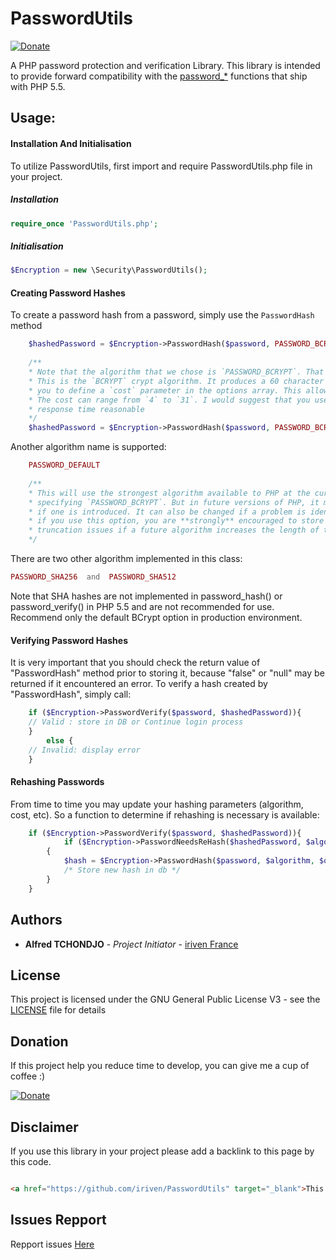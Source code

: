 # PasswordUtils
[![Donate](https://img.shields.io/badge/Donate-PayPal-green.svg)](https://www.paypal.com/cgi-bin/webscr?cmd=_s-xclick&hosted_button_id=XDCFPNTKUC4TU)

A PHP password protection and verification Library. This library is intended to provide forward compatibility with the [password_*](http://php.net/password)  functions that ship with PHP 5.5.

## Usage:

#### Installation And Initialisation

To utilize PasswordUtils, first import and require PasswordUtils.php file in your project.
##### Installation
```php
require_once 'PasswordUtils.php';
```
##### Initialisation
```php
$Encryption = new \Security\PasswordUtils();
```
#### Creating Password Hashes

To create a password hash from a password, simply use the `PasswordHash` method
````PHP
    $hashedPassword = $Encryption->PasswordHash($password, PASSWORD_BCRYPT);
    
    /**
    * Note that the algorithm that we chose is `PASSWORD_BCRYPT`. That's the current strongest algorithm supported. 
    * This is the `BCRYPT` crypt algorithm. It produces a 60 character hash as the result. `BCRYPT` also allows for 
    * you to define a `cost` parameter in the options array. This allows for you to change the CPU cost of the algorithm. 
    * The cost can range from `4` to `31`. I would suggest that you use the highest cost that you can, while keeping 
    * response time reasonable 
    */
    $hashedPassword = $Encryption->PasswordHash($password, PASSWORD_BCRYPT,['cost' => 12]);
````
Another algorithm name is supported:
````PHP
    PASSWORD_DEFAULT
    
    /**
    * This will use the strongest algorithm available to PHP at the current time. Presently, this is the same as 
    * specifying `PASSWORD_BCRYPT`. But in future versions of PHP, it may be updated to use a stronger algorithm 
    * if one is introduced. It can also be changed if a problem is identified with the BCRYPT algorithm. Note that 
    * if you use this option, you are **strongly** encouraged to store it in a `VARCHAR(255)` column to avoid 
    * truncation issues if a future algorithm increases the length of the generated hash.
    */
````
There are two other algorithm implemented in this class:
````PHP
PASSWORD_SHA256  and  PASSWORD_SHA512
````
Note that SHA hashes are not implemented in password_hash() or password_verify() in PHP 5.5 and are not recommended 
for use. Recommend only the default BCrypt option in production environment.

#### Verifying Password Hashes

It is very important that you should check the return value of "PasswordHash" method prior to storing it, because "false" or "null" may be returned if it encountered an error.
To verify a hash created by "PasswordHash", simply call:

````PHP
	if ($Encryption->PasswordVerify($password, $hashedPassword)){
	// Valid : store in DB or Continue login process
	} 
    	else {
	// Invalid: display error
	}
````
#### Rehashing Passwords

From time to time you may update your hashing parameters (algorithm, cost, etc). So a function to determine if rehashing is necessary is available:

````PHP
    if ($Encryption->PasswordVerify($password, $hashedPassword)){
    		if ($Encryption->PasswordNeedsReHash($hashedPassword, $algorithm, $options))
		{
			$hash = $Encryption->PasswordHash($password, $algorithm, $options);
			/* Store new hash in db */
		}
	}
````
## Authors

* **Alfred TCHONDJO** - *Project Initiator* - [iriven France](https://www.facebook.com/Tchalf)

## License

This project is licensed under the GNU General Public License V3 - see the [LICENSE](LICENSE) file for details

## Donation

If this project help you reduce time to develop, you can give me a cup of coffee :)

[![Donate](https://img.shields.io/badge/Donate-PayPal-green.svg)](https://www.paypal.com/cgi-bin/webscr?cmd=_s-xclick&hosted_button_id=XDCFPNTKUC4TU)

## Disclaimer

If you use this library in your project please add a backlink to this page by this code.

```html

<a href="https://github.com/iriven/PasswordUtils" target="_blank">This Project Uses Alfred's TCHONDJO PasswordUtils Library.</a>
```
## Issues Repport
Repport issues [Here](https://github.com/iriven/PasswordUtils/issues)
